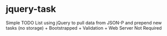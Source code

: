 # jquery-task
Simple TODO List using jQuery to pull data from JSON-P and prepend new tasks (no storage) + Bootstrapped + Validation + Web Server Not Required
